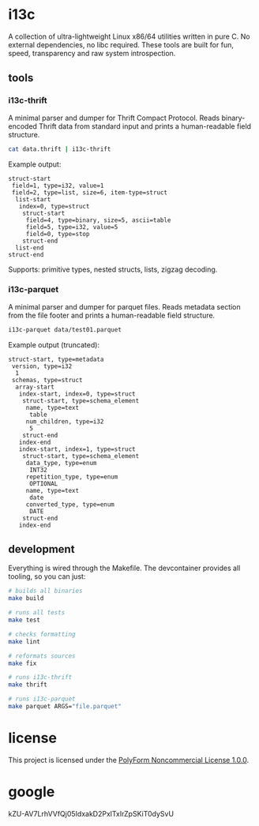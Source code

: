 # i13c

A collection of ultra-lightweight Linux x86/64 utilities written in pure C. No external dependencies, no libc required. These tools are built for fun, speed, transparency and raw system introspection.

## tools

### **i13c-thrift**

A minimal parser and dumper for Thrift Compact Protocol. Reads binary-encoded Thrift data from standard input and prints a human-readable field structure.

```bash
cat data.thrift | i13c-thrift
```

Example output:

```
struct-start
 field=1, type=i32, value=1
 field=2, type=list, size=6, item-type=struct
  list-start
   index=0, type=struct
    struct-start
     field=4, type=binary, size=5, ascii=table
     field=5, type=i32, value=5
     field=0, type=stop
    struct-end
  list-end
struct-end
```

Supports: primitive types, nested structs, lists, zigzag decoding.

### **i13c-parquet**

A minimal parser and dumper for parquet files. Reads metadata section from the file footer and prints a human-readable field structure.

```bash
i13c-parquet data/test01.parquet
```

Example output (truncated):

```
struct-start, type=metadata
 version, type=i32
  1
 schemas, type=struct
  array-start
   index-start, index=0, type=struct
    struct-start, type=schema_element
     name, type=text
      table
     num_children, type=i32
      5
    struct-end
   index-end
   index-start, index=1, type=struct
    struct-start, type=schema_element
     data_type, type=enum
      INT32
     repetition_type, type=enum
      OPTIONAL
     name, type=text
      date
     converted_type, type=enum
      DATE
    struct-end
   index-end
```

## development

Everything is wired through the Makefile. The devcontainer provides all tooling, so you can just:

```bash
# builds all binaries
make build

# runs all tests
make test

# checks formatting
make lint

# reformats sources
make fix

# runs i13c-thrift
make thrift

# runs i13c-parquet
make parquet ARGS="file.parquet"
```

# license

This project is licensed under the [PolyForm Noncommercial License 1.0.0](LICENSE).

# google

kZU-AV7LrhVVfQj05IdxakD2PxlTxIrZpSKiT0dySvU
